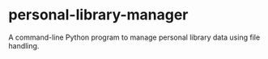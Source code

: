 # personal-library-manager
A command-line Python program to manage personal library data using file handling.
